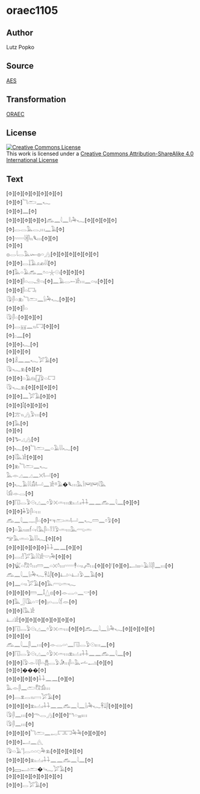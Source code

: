 # oraec1105

## Author

Lutz Popko

## Source

[AES](https://github.com/simondschweitzer/aes)

## Transformation

[ORAEC](https://oraec.github.io/)

## License

<a rel="license" href="http://creativecommons.org/licenses/by-sa/4.0/"><img alt="Creative Commons License" style="border-width:0" src="https://i.creativecommons.org/l/by-sa/4.0/88x31.png" /></a><br />This work is licensed under a <a rel="license" href="http://creativecommons.org/licenses/by-sa/4.0/">Creative Commons Attribution-ShareAlike 4.0 International License</a>

## Text

[⯑][⯑][⯑][⯑][⯑][⯑][⯑]<br>
[⯑][⯑]𓆓𓂧𓈖𓆑<br>
[⯑][⯑]𓈖[⯑]<br>
[⯑][⯑][⯑][⯑][⯑]𓃹𓈖𓇋𓈖𓎛𓏤𓅆𓆑[⯑][⯑][⯑][⯑]<br>
[⯑]𓂋𓂋𓅓𓂋𓈒𓏥𓈖𓄿[⯑]<br>
[⯑]𓎆𓎆𓎆𓎆𓎆𓇋𓇩𓋴𓏭𓆰𓏥[⯑][⯑]<br>
[⯑][⯑]<br>
𓐍𓂋𓇋𓂋𓅓𓆱𓐍𓏏𓂻[⯑][⯑][⯑][⯑][⯑][⯑]<br>
[⯑][⯑]𓂋𓆼𓄿𓃭𓏤𓇋𓇋[⯑]<br>
[⯑]𓅓𓏏𓄿𓃹𓈖𓏌𓏏𓇼𓇳𓏤[⯑][⯑][⯑]<br>
[⯑][⯑]𓋴𓏏𓂋𓄂𓏏𓏤[⯑]𓈖𓄿𓂋𓍿𓀀𓏥𓈖𓏏𓏭[⯑][⯑]<br>
[⯑][⯑]𓋴𓏏𓉐𓏤<br>
𓇋𓅱𓋴𓏏𓁷𓏤𓆓𓂧𓈖𓍛𓏤𓅆𓆑[⯑][⯑]<br>
[⯑][⯑]𓋴𓏏<br>
𓇋𓅱𓋴𓏏[⯑][⯑][⯑]<br>
[⯑]𓂋𓄚𓈖𓏭𓉐[⯑][⯑]<br>
[⯑]𓊪𓈖[⯑]<br>
[⯑][⯑]𓆑[⯑]<br>
[⯑][⯑][⯑]<br>
[⯑]𓏎𓈖𓈖𓆑𓅯𓄿[⯑]<br>
𓇋𓅱𓆑𓁷𓏤[⯑][⯑]<br>
[⯑][⯑]𓏏𓄿𓁶𓏤𓉗𓅱𓏏𓉐<br>
𓇋𓅱𓆑𓁷𓏤[⯑][⯑][⯑][⯑]<br>
[⯑][⯑]𓈖𓅯𓄿[⯑][⯑]<br>
[⯑][⯑]𓄤[⯑][⯑][⯑]<br>
[⯑]𓊄𓏭𓂻𓅱𓏥[⯑]<br>
[⯑]𓅓[⯑]<br>
[⯑][⯑]<br>
[⯑]𓅧𓈎𓂻[⯑]<br>
[⯑]𓆑[⯑]𓆓𓂧𓈖𓏏𓄿𓇋𓇋𓆑[⯑]<br>
[⯑]𓇋𓅓𓀀[⯑][⯑]<br>
[⯑]𓁷𓏤𓆓𓂧𓈖𓆑<br>
𓅓𓁹𓈎𓈖𓈎𓈖𓏴𓂡[⯑]<br>
[⯑]𓆑𓄿𓇋𓇋𓀋𓂡𓈖𓀀𓎼𓄿�𓆰𓏥𓅓𓌉𓋞𓋞𓇋𓅓<br>
𓇋𓀁𓁹𓂋[⯑]<br>
[⯑]𓉔𓂋𓅱𓇳𓏤𓈎𓈖𓏌𓅱𓏴𓏛𓏥𓁷𓏤𓐟𓏤𓇑𓇑𓈖𓈖𓃹𓈖𓇋𓈖[⯑][⯑]<br>
[⯑][⯑]𓇓𓅱𓋴𓏏𓏥<br>
𓃹𓈖𓇋𓈖𓊃𓋴𓏏[⯑]𓄞𓂧𓏛𓂡𓈖𓆑𓏠𓈖𓏌𓅱[⯑]<br>
[⯑]𓏏𓄿𓏭𓏤𓏤𓏤𓆳𓏏𓏤𓇋𓅓𓋴𓏏𓎝𓎛𓅱𓏛𓏥𓅓𓂺𓏛<br>
𓅠𓅓𓏛𓏏𓄿𓇋𓇋𓆑[⯑][⯑]<br>
[⯑][⯑][⯑][⯑][⯑]𓇑𓇑𓈖𓈖[⯑][⯑]<br>
[⯑]𓂋𓁐𓅯𓄿𓇋𓇋𓀀𓎟𓏤𓅆[⯑][⯑]<br>
[⯑]𓆤𓏏𓀗𓏊𓏥𓏠𓈖𓏏𓏴𓏊𓏥𓎆𓎆𓎆𓎆𓎆𓇣𓏏𓏭𓌾𓏥[⯑][⯑]𓍢[⯑][⯑]𓂝𓏤𓏤𓏤𓏏𓄿𓇋𓇋𓋴𓈖𓏥[⯑]<br>
𓃹𓈖𓇋𓈖𓍛𓏤𓅆𓆑𓋹𓍑𓋴[⯑]𓂞𓏏𓂞𓅱𓈖𓄿[⯑]<br>
[⯑]𓈖𓏏𓏭𓅯𓄿[⯑]𓅓𓂺𓏛𓆑<br>
[⯑][⯑][⯑]𓏠𓈖𓄤𓉴𓊖[⯑]𓁹𓂋𓏏𓈖𓎡[⯑]<br>
[⯑]𓅓𓃀𓇋𓄿𓏏𓎺[⯑]𓊪𓏏𓂋𓇋𓆴𓁺[⯑]<br>
[⯑][⯑]𓇋𓅓𓀀<br>
𓂞𓀀[⯑][⯑][⯑][⯑][⯑][⯑][⯑]<br>
[⯑]𓉔𓂋𓅱𓇳𓏤𓈎𓈖𓏌𓅱𓏴𓏛𓏥[⯑][⯑]𓃹𓈖𓇋𓈖𓍛𓏤𓅆𓆑[⯑][⯑][⯑][⯑]<br>
[⯑][⯑][⯑]<br>
𓃹𓈖𓇋𓈖𓋴𓈖𓏥[⯑]𓁹𓂋𓏏𓎆𓈖𓉔𓂋𓅱𓇳𓏤𓏥𓈖[⯑]<br>
[⯑]𓉔𓂋𓅱𓇳𓏤𓈎𓈖𓏌𓅱𓏴𓏛𓏥𓁷𓏤𓐟𓏤𓇑𓇑𓈖𓈖𓃹𓈖𓇋𓈖[⯑]<br>
[⯑][⯑]𓇋𓅱𓁹𓇋𓇋𓋴𓏏𓆣𓂋𓅱𓀏𓏥𓋴𓏏𓅓𓌡𓂝𓏤[⯑][⯑]<br>
[⯑][⯑]���[⯑]<br>
[⯑][⯑][⯑][⯑]𓇑𓇑𓈖𓈖[⯑][⯑]<br>
𓅓𓁹𓋴𓈖𓂧𓀗𓀁𓏥<br>
[⯑]𓂋𓁷𓂋𓏭𓇯𓅯𓄿[⯑]<br>
[⯑][⯑][⯑]𓁷𓏤𓐟𓏤𓇑𓇑𓈖𓈖𓃹𓈖𓇋𓈖𓍛𓏤𓅆𓆑𓋹𓍑𓋴[⯑][⯑][⯑]<br>
𓇋𓅱𓋴𓈖𓏥[⯑]𓄭𓂋𓂻[⯑][⯑]𓎔𓏏𓈇𓏤𓏥<br>
𓇋𓅱𓋴𓈖𓏥[⯑]<br>
[⯑][⯑][⯑]𓆓𓂧𓈖𓉻𓉐𓉐𓅆𓅆[⯑][⯑][⯑]<br>
[⯑][⯑]𓂝𓈖𓂽<br>
𓇋𓅱𓏏𓄿𓊹𓂋𓏏𓏏𓆇𓅆𓁷𓏤[⯑][⯑][⯑][⯑]<br>
[⯑][⯑][⯑]𓁷𓏤𓐟𓏤𓇑𓇑𓈖𓈖𓃹𓈖𓇋𓈖[⯑]<br>
[⯑]𓈙𓂝𓂧�𓄹𓆑𓅯𓄿[⯑]<br>
[⯑][⯑][⯑][⯑][⯑][⯑][⯑]<br>
[⯑][⯑]𓂋𓅯𓄿[⯑]<br>
